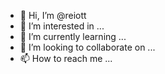 - 👋 Hi, I’m @reiott
- 👀 I’m interested in ...
- 🌱 I’m currently learning ...
- 💞️ I’m looking to collaborate on ...
- 📫 How to reach me ...

<!---
reiott/reiott is a ✨ special ✨ repository because its `README.md` (this file) appears on your GitHub profile.
You can click the Preview link to take a look at your changes.
--->
